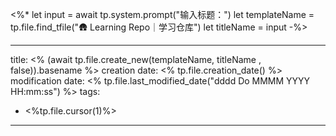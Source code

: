<%*
let input = await tp.system.prompt("输入标题：")
let templateName = tp.file.find_tfile("🛖 Learning Repo｜学习仓库")
let titleName = input
-%>

---
title: <% (await tp.file.create_new(templateName, titleName , false)).basename %>
creation date: <% tp.file.creation_date() %> 
modification date: <% tp.file.last_modified_date("dddd Do MMMM YYYY HH:mm:ss") %>
tags:
- <%tp.file.cursor(1)%>
---